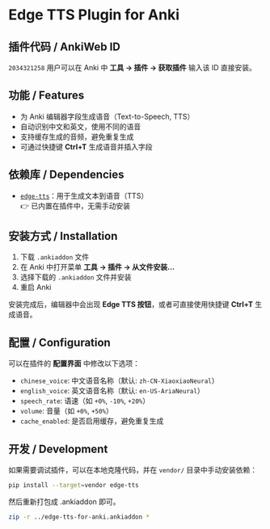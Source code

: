 # Edge TTS Plugin for Anki

## 插件代码 / AnkiWeb ID
`2034321258` 用户可以在 Anki 中 **工具 → 插件 → 获取插件** 输入该 ID 直接安装。

## 功能 / Features

- 为 Anki 编辑器字段生成语音（Text-to-Speech, TTS）
- 自动识别中文和英文，使用不同的语音
- 支持缓存生成的音频，避免重复生成
- 可通过快捷键 **Ctrl+T** 生成语音并插入字段

## 依赖库 / Dependencies

- [`edge-tts`](https://pypi.org/project/edge-tts/)：用于生成文本到语音（TTS）  
  👉 已内置在插件中，无需手动安装

## 安装方式 / Installation

1. 下载 `.ankiaddon` 文件  
2. 在 Anki 中打开菜单 **工具 → 插件 → 从文件安装...**  
3. 选择下载的 `.ankiaddon` 文件并安装  
4. 重启 Anki

安装完成后，编辑器中会出现 **Edge TTS 按钮**，或者可直接使用快捷键 **Ctrl+T** 生成语音。

## 配置 / Configuration

可以在插件的 **配置界面** 中修改以下选项：

- `chinese_voice`: 中文语音名称（默认: `zh-CN-XiaoxiaoNeural`）  
- `english_voice`: 英文语音名称（默认: `en-US-AriaNeural`）  
- `speech_rate`: 语速（如 `+0%`, `-10%`, `+20%`）  
- `volume`: 音量（如 `+0%`, `+50%`）  
- `cache_enabled`: 是否启用缓存，避免重复生成  

## 开发 / Development

如果需要调试插件，可以在本地克隆代码，并在 `vendor/` 目录中手动安装依赖：

```bash
pip install --target=vendor edge-tts
```

然后重新打包成 .ankiaddon 即可。
```bash
zip -r ../edge-tts-for-anki.ankiaddon *
```
